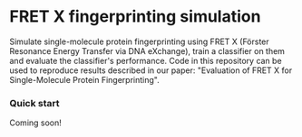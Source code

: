# FRET X fingerprinting simulation
Simulate single-molecule protein fingerprinting using FRET X (Förster Resonance Energy Transfer via 
 DNA eXchange), train a classifier on them and evaluate the classifier's performance. Code in this 
 repository can be used to reproduce results described in our paper: "Evaluation of FRET X for Single-Molecule 
Protein Fingerprinting".

### Quick start

Coming soon!